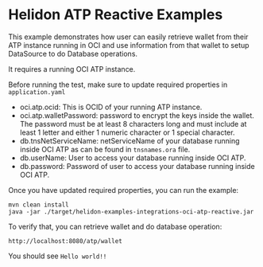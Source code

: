 # Helidon ATP Reactive Examples

This example demonstrates how user can easily retrieve wallet from their ATP instance running in OCI and use information from that wallet to setup DataSource to do Database operations.

It requires a running OCI ATP instance.

Before running the test, make sure to update required properties in `application.yaml`

- oci.atp.ocid: This is OCID of your running ATP instance.
- oci.atp.walletPassword: password to encrypt the keys inside the wallet. The password must be at least 8 characters long and must include at least 1 letter and either 1 numeric character or 1 special character.
- db.tnsNetServiceName: netServiceName of your database running inside OCI ATP as can be found in `tnsnames.ora` file.
- db.userName: User to access your database running inside OCI ATP.
- db.password: Password of user to access your database running inside OCI ATP.

Once you have updated required properties, you can run the example:

```shell
mvn clean install
java -jar ./target/helidon-examples-integrations-oci-atp-reactive.jar
```  

To verify that, you can retrieve wallet and do database operation:

```text
http://localhost:8080/atp/wallet
```

You should see `Hello world!!`
